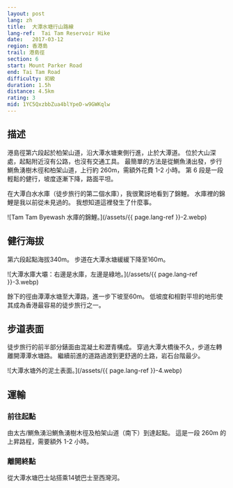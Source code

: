 ```yaml
---
layout: post
lang: zh
title:  大潭水塘行山路線
lang-ref:  Tai Tam Reservoir Hike
date:   2017-03-12
region: 香港島
trail: 港島徑
section: 6
start: Mount Parker Road
end: Tai Tam Road
difficulty: 初級
duration: 1.5h
distance: 4.5km
rating: 3
mid: 1YC5QxzbbZua4blYpeD-w9GWKqlw
---
```

## 描述

港島徑第六段起於柏架山道，沿大潭水塘東側行進，止於大潭道。 位於大山深處，起點附近沒有公路，也沒有交通工具。 最簡單的方法是從鰂魚湧出發，步行鰂魚湧樹木徑和柏架山道，上行約 260m，需額外花費 1-2 小時。 第 6 段是一段輕鬆的健行，坡度逐漸下降，路面平坦。

在大潭白水水庫（徒步旅行的第二個水庫），我很驚訝地看到了錦鯉。 水庫裡的錦鯉是我以前從未見過的。 我想知道這裡發生了什麼事。

![Tam Tam Byewash 水庫的錦鯉。](/assets/{{ page.lang-ref }}-2.webp)

## 健行海拔

第六段起點海拔340m。 步道在大潭水塘緩緩下降至160m。

![大潭水庫大壩：右邊是水庫，左邊是綠地。](/assets/{{ page.lang-ref }}-3.webp)

餘下的徑由潭潭水塘至大潭路，進一步下坡至60m。 低坡度和相對平坦的地形使其成為香港最容易的徒步旅行之一。

## 步道表面

徒步旅行的前半部分錶面由混凝土和瀝青構成。 穿過大潭大橋後不久，步道左轉離開潭潭水塘路。 繼續前進的道路過渡到更舒適的土路，岩石台階最少。

![大潭水塘外的泥土表面。](/assets/{{ page.lang-ref }}-4.webp)

## 運輸

### 前往起點

由太古/鰂魚湧沿鰂魚湧樹木徑及柏架山道（南下）到達起點。 這是一段 260m 的上昇路程，需要額外 1-2 小時。

### 離開終點

從大潭水塘巴士站搭乘14號巴士至西灣河。